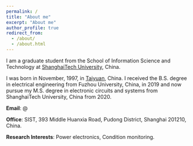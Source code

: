 ```yaml
---
permalink: /
title: "About me"
excerpt: "About me"
author_profile: true
redirect_from: 
  - /about/
  - /about.html
---
```


I am a graduate student from the School of Information Science and Technology at [ShanghaiTech University](http://www.shanghaitech.edu.cn/eng/), China.

I was born in November, 1997, in [Taiyuan](https://en.wikipedia.org/wiki/Taiyuan), China. I received the B.S. degree in electrical engineering from Fuzhou University, China, in 2019 and now pursue my M.S. degree in electronic circuits and systems from ShanghaiTech University, China from 2020.

**Email**: @

**Office**: SIST, 393 Middle Huanxia Road, Pudong District, Shanghai 201210, China.

**Research Interests**: Power electronics, Condition monitoring.
